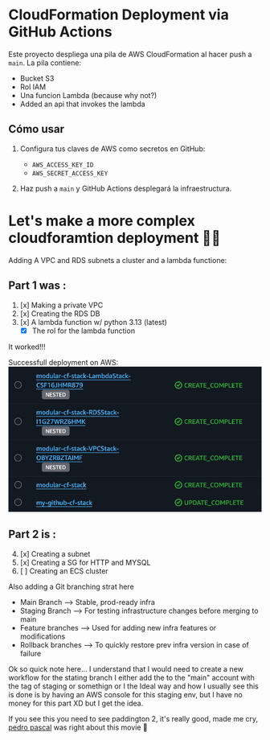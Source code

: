 # CloudFormation Deployment via GitHub Actions

Este proyecto despliega una pila de AWS CloudFormation al hacer push a `main`. La pila contiene:
- Bucket S3
- Rol IAM
- Una funcion Lambda (because why not?)
- Added an api that invokes the lambda

## Cómo usar

1. Configura tus claves de AWS como secretos en GitHub:
   - `AWS_ACCESS_KEY_ID`
   - `AWS_SECRET_ACCESS_KEY`

2. Haz push a `main` y GitHub Actions desplegará la infraestructura.

# Let's make a more complex cloudforamtion deployment 👨‍💻

Adding A VPC and RDS subnets a cluster and a lambda functione:

## Part 1 was :
1. [x] Making a private VPC 
2. [x] Creating the RDS DB 
3. [x] A lambda function w/ python 3.13 (latest)
   * [x] The rol for the lambda function

It worked!!!

Successfull deployment on AWS: 
![if you are seeing this the picture ain't working my guy](/pictures/successfull-deployment.jpeg)


## Part 2 is :
 
4. [x] Creating a subnet
5. [x] Creating a SG for HTTP and MYSQL
6. [ ] Creating an ECS cluster

Also adding a Git branching strat here
* Main Branch --> Stable, prod-ready infra
* Staging Branch --> For testing infrastructure changes before merging to main
* Feature branches --> Used for adding new infra features or modifications
* Rollback branches --> To quickly restore prev infra version in case of failure

Ok so quick note here... I understand that I would need to create a new workflow for the stating branch I either add the to the "main" account with the tag of staging or somethign or I the Ideal way and how I usually see this is done is by having an AWS console for this staging env, but I have no money for this part XD but I get the idea.

If you see this you need to see paddington 2, it's really good, made me cry, [pedro pascal](https://www.youtube.com/watch?v=xEckT94M7qg) was right about this movie 🥹

